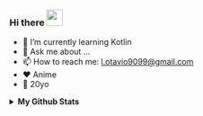 ### Hi there <img src="https://github.com/TheDudeThatCode/TheDudeThatCode/blob/master/Assets/Hi.gif" width="29px">

- 🌱 I’m currently learning Kotlin
- 💬 Ask me about ...
- 📫 How to reach me: l.otavio9099@gmail.com
- ❤️ Anime
- 👨 20yo

<details>
  <summary><b>My Github Stats</b></summary>
     <img align="center" src="https://github-readme-stats.vercel.app/api?username=lotaviods&show_icons=true&hide_border=true&hide=issues&theme=onedark" alt="🦉Yoga Sakti's github stats">
  <img align="center" src="https://github-readme-stats.vercel.app/api/top-langs/?username=lotaviods&layout=compact&theme=radical&exclude_repo=Yui-chan-BOT,Yui-chan-BOT-Mhank" alt="https://github.com/lotaviods/github-readme-stats">
</details>
